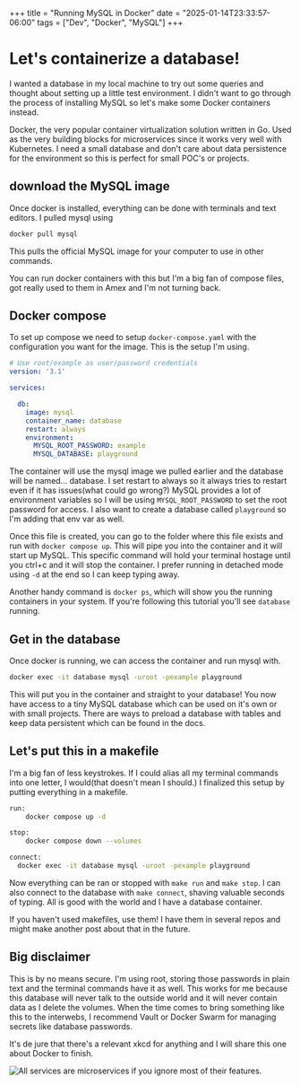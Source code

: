 +++
title = "Running MySQL in Docker"
date = "2025-01-14T23:33:57-06:00"
tags = ["Dev", "Docker", "MySQL"]
+++

# Let's containerize a database!

I wanted a database in my local machine to try out some queries and thought about setting up a little test environment. I didn't want to go through the process of installing MySQL so let's make some Docker containers instead.

Docker, the very popular container virtualization solution written in Go. Used as the very building blocks for microservices since it works very well with Kubernetes. I need a small database and don't care about data persistence for the environment so this is perfect for small POC's or projects.

## download the MySQL image

Once docker is installed, everything can be done with terminals and text editors. I pulled mysql using

```bash
docker pull mysql
```

This pulls the official MySQL image for your computer to use in other commands. 

You can run docker containers with this but I'm a big fan of compose files, got really used to them in Amex and I'm not turning back.

## Docker compose

To set up compose we need to setup `docker-compose.yaml` with the configuration you want for the image. This is the setup I'm using.

```yaml
# Use root/example as user/password credentials
version: '3.1'

services:

  db:
    image: mysql
    container_name: database
    restart: always
    environment:
      MYSQL_ROOT_PASSWORD: example
      MYSQL_DATABASE: playground
```

The container will use the mysql image we pulled earlier and the database will be named... database. I set restart to always so it always tries to restart even if it has issues(what could go wrong?) MySQL provides a lot of environment variables so I will be using `MYSQL_ROOT_PASSWORD` to set the root password for access. I also want to create a database called `playground` so I'm adding that env var as well. 

Once this file is created, you can go to the folder where this file exists and run with `docker compose up`. This will pipe you into the container and it will start up MySQL. This specific command will hold your terminal hostage until you ctrl+c and it will stop the container. I prefer running in detached mode using `-d` at the end so I can keep typing away. 

Another handy command is `docker ps`, which will show you the running containers in your system. If you're following this tutorial you'll see `database` running. 

## Get in the database

Once docker is running, we can access the container and run mysql with.

```bash
docker exec -it database mysql -uroot -pexample playground
```

This will put you in the container and straight to your database! You now have access to a tiny MySQL database which can be used on it's own or with small projects. There are ways to preload a database with tables and keep data persistent which can be found in the docs. 

## Let's put this in a makefile

I'm a big fan of less keystrokes. If I could alias all my terminal commands into one letter, I would(that doesn't mean I should.) I finalized this setup by putting everything in a makefile.

```sh
run:
	docker compose up -d

stop:
	docker compose down --volumes

connect:
  docker exec -it database mysql -uroot -pexample playground
```

Now everything can be ran or stopped with `make run` and `make stop`. I can also connect to the database with `make connect`, shaving valuable seconds of typing. All is good with the world and I have a database container. 

If you haven't used makefiles, use them! I have them in several repos and might make another post about that in the future. 

## Big disclaimer

This is by no means secure. I'm using root, storing those passwords in plain text and the terminal commands have it as well. This works for me because this database will never talk to the outside world and it will never contain data as I delete the volumes. When the time comes to bring something like this to the interwebs, I recommend Vault or Docker Swarm for managing secrets like database passwords.

It's de jure that there's a relevant xkcd for anything and I will share this one about Docker to finish. 

![All services are microservices if you ignore most of their features.](https://imgs.xkcd.com/comics/containers.png)
